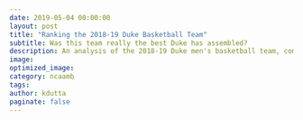 ```yaml
---
date: 2019-05-04 00:00:00
layout: post
title: "Ranking the 2018-19 Duke Basketball Team"
subtitle: Was this team really the best Duke has assembled?
description: An analysis of the 2018-19 Duke men's basketball team, compared to other recent Blue Devil squads.
image:
optimized_image:
category: ncaamb
tags:
author: kdutta
paginate: false
---
```

